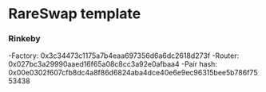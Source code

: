# RareSwap template

### Rinkeby
<!-- 
- Factory: 0x3c34473c1175a7b4eaa697356d6a6dc2618d273f
- Router: 0x027bc3a29990aaed16f65a08c8cc3a92e0afbaa4
- Pair hash: 0x00e0302f607cfb8dc4a8f86d6824aba4dce40e6e9ec96315bee5b786f7553438 -->

  -Factory: 0x3c34473c1175a7b4eaa697356d6a6dc2618d273f
  -Router: 0x027bc3a29990aaed16f65a08c8cc3a92e0afbaa4
  -Pair hash: 0x00e0302f607cfb8dc4a8f86d6824aba4dce40e6e9ec96315bee5b786f7553438

